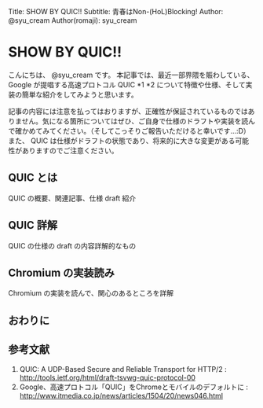 Title: SHOW BY QUIC!!
Subtitle: 青春はNon-(HoL)Blocking!
Author: @syu_cream
Author(romaji): syu_cream

# SHOW BY QUIC!!

こんにちは、 @syu_cream です。
本記事では、最近一部界隈を賑わしている、 Google が提唱する高速プロトコル QUIC \*1 \*2 について特徴や仕様、そして実装の簡単な紹介をしてみようと思います。

記事の内容には注意を払ってはおりますが、正確性が保証されているものではありません。気になる箇所についてはぜひ、ご自身で仕様のドラフトや実装を読んで確かめてみてください。（そしてこっそりご報告いただけると幸いです...:D）
また、 QUIC は仕様がドラフトの状態であり、将来的に大きな変更がある可能性がありますのでご注意ください。

## QUIC とは

QUIC の概要、関連記事、仕様 draft 紹介

## QUIC 詳解

QUIC の仕様の draft の内容詳解的なもの

## Chromium の実装読み

Chromium の実装を読んで、関心のあるところを詳解

## おわりに

## 参考文献

1. QUIC: A UDP-Based Secure and Reliable Transport for HTTP/2 : http://tools.ietf.org/html/draft-tsvwg-quic-protocol-00
2. Google、高速プロトコル「QUIC」をChromeとモバイルのデフォルトに : http://www.itmedia.co.jp/news/articles/1504/20/news046.html

